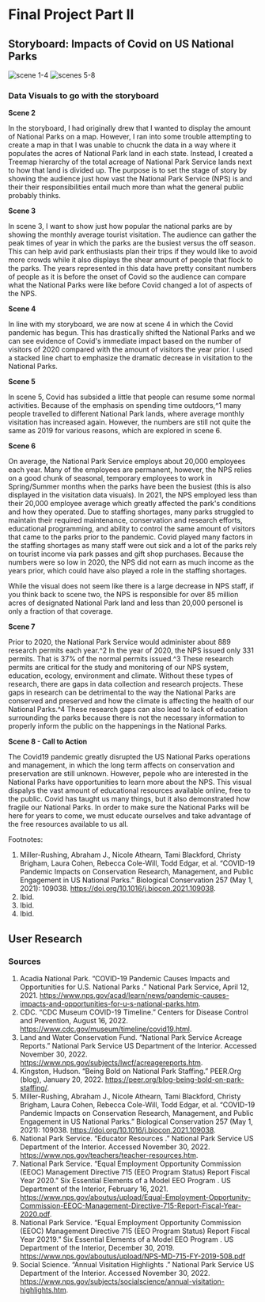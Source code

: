 # Final Project Part II

## Storyboard: Impacts of Covid on US National Parks
![scene 1-4](https://user-images.githubusercontent.com/117210925/204948950-57685657-b5f4-47cb-a8d9-521bf094f90b.jpg)
![scenes 5-8](https://user-images.githubusercontent.com/117210925/204949026-58633f99-300a-43bc-ab7b-e9209efabc36.jpg)

### Data Visuals to go with the storyboard
**Scene 2**
<div class="flourish-embed flourish-hierarchy" data-src="visualisation/12011897"><script src="https://public.flourish.studio/resources/embed.js"></script></div>

In the storyboard, I had originally drew that I wanted to display the amount of National Parks on a map. However, I ran into some trouble attempting to create a map in that I was unable to chucnk the data in a way where it populates the acres of National Park land in each state.
Instead, I created a Treemap hierarchy of the total acreage of National Park Service lands next to how that land is divided up. The purpose is to set the stage of story by showing the audience just how vast the National Park Service (NPS) is and their their responsibilities entail much more than what the general public probably thinks. 


**Scene 3**
<div class="flourish-embed flourish-chart" data-src="visualisation/11999289"><script src="https://public.flourish.studio/resources/embed.js"></script></div>

In scene 3, I want to show just how popular the national parks are by showing the monthly average tourist visitation. The audience can gather the peak times of year in which the parks are the busiest versus the off season. This can help avid park enthusiasts plan their trips if they would like to avoid more crowds while it also displays
the shear amount of people that flock to the parks. The years represented in this data have pretty consitant numbers of people as it is before the onset of Covid so the audience can compare what the National Parks were like before Covid changed a lot of aspects of the NPS.


**Scene 4**
<div class="flourish-embed flourish-chart" data-src="visualisation/12000032"><script src="https://public.flourish.studio/resources/embed.js"></script></div>

In line with my storyboard, we are now at scene 4 in which the Covid pandemic has begun. This has drastically shifted the National Parks and we can see evidence of Covid's immediate impact based on the number of visitors of 2020 compared with the amount of visitors the year prior. I used a stacked line chart to emphasize the dramatic decrease in visitation to the National Parks.


**Scene 5**
<div class="flourish-embed flourish-chart" data-src="visualisation/12000186"><script src="https://public.flourish.studio/resources/embed.js"></script></div>

In scene 5, Covid has subsided a little that people can resume some normal activities. Because of the emphasis on spending time outdoors,^1 many people travelled to different National Park lands, where average monthly visitation has increased again. However, the numbers are still not quite the same as 2019 for various reasons, which are explored in scene 6. 


**Scene 6**
<div class="flourish-embed flourish-chart" data-src="visualisation/12011084"><script src="https://public.flourish.studio/resources/embed.js"></script></div>

On average, the National Park Service employs about 20,000 employees each year. Many of the employees are permanent, however, the NPS relies on a good chunk of seasonal, temporary employees to work in Spring/Summer months when the parks have been the busiest (this is also displayed in the visitation data visuals).
In 2021, the NPS employed less than their 20,000 employee average which greatly affected the park's conditions and how they operated. Due to staffing shortages, many parks struggled to maintain their required maintenance, conservation and research efforts, educational programming, and ability to control the same amount of visitors that came to the parks prior to the pandemic. 
Covid played many factors in the staffing shortages as many staff were out sick and a lot of the parks rely on tourist income via park passes and gift shop purchases. Because the numbers were so low in 2020, the NPS did not earn as much income as the years prior, which could have also played a role in the staffing shortages. 

While the visual does not seem like there is a large decrease in NPS staff, if you think back to scene two, the NPS is responsible for over 85 million acres of designated National Park land and less than 20,000 personel is only a fraction of that coverage. 


**Scene 7**
<div class="flourish-embed flourish-chart" data-src="visualisation/12011736"><script src="https://public.flourish.studio/resources/embed.js"></script></div>

Prior to 2020, the National Park Service would administer about 889 research permits each year.^2 In the year of 2020, the NPS issued only 331 permits. That is 37% of the normal permits issued.^3
These research permits are critical for the study and monitoring of our NPS system, education, ecology, environment and climate. Without these types of research, there are gaps in data collection and research projects.
These gaps in research can be detrimental to the way the National Parks are conserved and preserved and how the climate is affecting the health of our National Parks.^4
These research gaps can also lead to lack of education surrounding the parks because there is not the necessary information to properly inform the public on the happenings in the National Parks.


**Scene 8 - Call to Action**
<div class="flourish-embed flourish-chart" data-src="visualisation/12013363"><script src="https://public.flourish.studio/resources/embed.js"></script></div>

The Covid19 pandemic greatly disrupted the US National Parks operations and management, in which the long term affects on conservation and preservation are still unknown. However, pepole who are interested in the National Parks have opportunities to learn more about the NPS. This visual dispalys the vast amount of educational resources available online, free to the public. 
Covid has taught us many things, but it also demonstrated how fragile our National Parks. In order to make sure the 
National Parks will be here for years to come, we must educate ourselves and take advantage of the free resources available to us all. 



Footnotes:
1. Miller-Rushing, Abraham J., Nicole Athearn, Tami Blackford, Christy Brigham, Laura Cohen, Rebecca Cole-Will, Todd Edgar, et al. “COVID-19 Pandemic Impacts on Conservation Research, Management, and Public Engagement in US National Parks.” Biological Conservation 257 (May 1, 2021): 109038. https://doi.org/10.1016/j.biocon.2021.109038.
2. Ibid. 
3. Ibid. 
4. Ibid.



## User Research





### Sources
1. Acadia National Park. “COVID-19 Pandemic Causes Impacts and Opportunities for U.S. National Parks .” National Park Service, April 12, 2021. https://www.nps.gov/acad/learn/news/pandemic-causes-impacts-and-opportunities-for-u-s-national-parks.htm.
2. CDC. “CDC Museum COVID-19 Timeline.” Centers for Disease Control and Prevention, August 16, 2022. https://www.cdc.gov/museum/timeline/covid19.html.
3. Land and Water Conservation Fund. “National Park Service Acreage Reports.” National Park Service US Department of the Interior. Accessed November 30, 2022. https://www.nps.gov/subjects/lwcf/acreagereports.htm.
4. Kingston, Hudson. “Being Bold on National Park Staffing.” PEER.Org (blog), January 20, 2022. https://peer.org/blog-being-bold-on-park-staffing/.
5. Miller-Rushing, Abraham J., Nicole Athearn, Tami Blackford, Christy Brigham, Laura Cohen, Rebecca Cole-Will, Todd Edgar, et al. “COVID-19 Pandemic Impacts on Conservation Research, Management, and Public Engagement in US National Parks.” Biological Conservation 257 (May 1, 2021): 109038. https://doi.org/10.1016/j.biocon.2021.109038.
6. National Park Service. “Educator Resources .” National Park Service US Department of the Interior. Accessed November 30, 2022. https://www.nps.gov/teachers/teacher-resources.htm.
7. National Park Service. “Equal Employment Opportunity Commission (EEOC) Management Directive 715 (EEO Program Status) Report Fiscal Year 2020.” Six Essential Elements of a Model EEO Program . US Department of the Interior, February 16, 2021. https://www.nps.gov/aboutus/upload/Equal-Employment-Opportunity-Commission-EEOC-Management-Directive-715-Report-Fiscal-Year-2020.pdf.
8. National Park Service. “Equal Employment Opportunity Commission (EEOC) Management Directive 715 (EEO Program Status) Report Fiscal Year 20219.” Six Essential Elements of a Model EEO Program . US Department of the Interior, December 30, 2019. https://www.nps.gov/aboutus/upload/NPS-MD-715-FY-2019-508.pdf
9. Social Science. “Annual Visitation Highlights .” National Park Service US Department of the Interior. Accessed November 30, 2022. https://www.nps.gov/subjects/socialscience/annual-visitation-highlights.htm.




